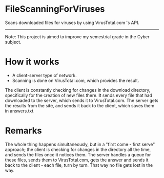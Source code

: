 # FileScanningForViruses
Scans downloaded files for viruses by using VirusTotal.com 's API.
____________________________________________________________________

Note: This project is aimed to improve my semestrial grade in the Cyber subject.

# How it works
 - A client-server type of network.
 - Scanning is done on VirusTotal.com, which provides the result.

The client is constantly checking for changes in the download directory, specifically for the creation of new files there.
It sends every file that had downloaded to the server, which sends it to VirusTotal.com.
The server gets the results from the site, and sends it back to the client, which saves them in answers.txt.

# Remarks
The whole thing happens simultaneously, but in a "first come - first serve" approach; 
the client is checking for changes in the directory all the time, and sends the files once it notices them.
The server handles a queue for these files, sends them to VirusTotal.com, gets the answer and sends it back to the client - each file, turn by turn. That way no file gets lost in the way.
